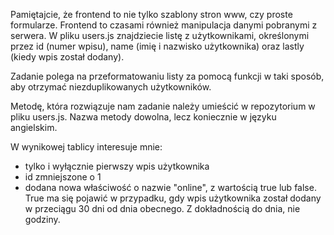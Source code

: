 Pamiętajcie, że frontend to nie tylko szablony stron www, czy proste formularze. Frontend to czasami również manipulacja danymi pobranymi z serwera. W pliku users.js znajdziecie listę z użytkownikami, określonymi przez id (numer wpisu), name (imię i nazwisko użytkownika) oraz lastly (kiedy wpis został dodany).

Zadanie polega na przeformatowaniu listy za pomocą funkcji w taki sposób, aby otrzymać niezduplikowanych użytkowników. 

Metodę, która rozwiązuje nam zadanie należy umieścić w repozytorium w pliku users.js. Nazwa metody dowolna, lecz koniecznie w języku angielskim.

W wynikowej tablicy interesuje mnie: 
- tylko i wyłącznie pierwszy wpis użytkownika
- id zmniejszone o 1
- dodana nowa właściwość o nazwie "online", z wartością true lub false. True ma się pojawić w przypadku, gdy wpis użytkownika został dodany w przeciągu 30 dni od dnia obecnego. Z dokładnością do dnia, nie godziny.
